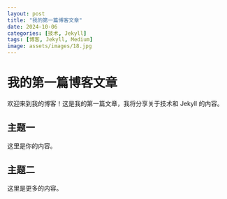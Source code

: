 ```yaml
---
layout: post
title: "我的第一篇博客文章"
date: 2024-10-06
categories: [技术, Jekyll]
tags: [博客, Jekyll, Medium]
image: assets/images/18.jpg
---
```


# 我的第一篇博客文章

欢迎来到我的博客！这是我的第一篇文章，我将分享关于技术和 Jekyll 的内容。

## 主题一

这里是你的内容。

## 主题二

这里是更多的内容。
